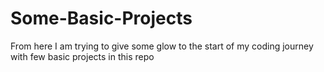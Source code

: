 # Some-Basic-Projects
From here I am trying to give some glow to the start of my coding journey with few basic projects in this repo
